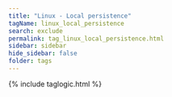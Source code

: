 ```yaml
---
title: "Linux - Local persistence"
tagName: linux_local_persistence
search: exclude
permalink: tag_linux_local_persistence.html
sidebar: sidebar
hide_sidebar: false
folder: tags
---
```


{% include taglogic.html %}
